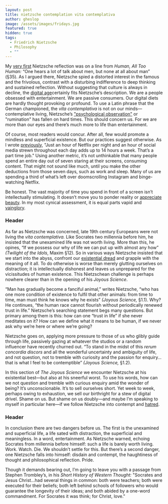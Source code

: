 ```yaml
---
layout: post
title: nietzsche contemplation vita contemplativa
author: gheslop
image: /assets/images/fridays.jpg
featured: true
hidden: true
tags:
  - Friedrich Nietzsche
  - Philosophy
  - ""
---
```

My [very first](https://rekindle.co.za/content/2020-07-03-nietzsche) Nietzsche reflection was on a line from *Human, All Too Human:* “One hears a lot of talk about men, but none at all about man” (§35). As I argued there, Nietzsche spied a distorted interest in the famous and the frivolous, contrast with a disturbing indifference to deep thinking and sustained reflection. Without suggesting that culture is always in decline, the [digital age](https://rekindle.co.za/content/2023-03-17-doodle-our-digital-age-isn-t-the-golden-age)certainly fits Nietzsche’s description. We are a people obsessed with entertainment. We are passive consumers. Our digital diets are hardly thought provoking or profound. To use a Latin phrase that the German championed, the *vita contemplativa* is not on our minds—contemplative living, Nietzsche’s ["psychological observation"](https://rekindle.co.za/content/2025-06-20-no-more-fridays-with-fred) or "rumination" has fallen on hard times. This should concern us. For we are more than our eyes and there’s much more to life than entertainment.

Of course, most readers would concur. After all, few would promote a mindless and superficial existence. But our practices suggest otherwise. As I wrote [previously](https://rekindle.co.za/content/2021-06-02-wendell-berry-consumerism), "Just an hour of Netflix per night and an hour of social media strewn throughout each day adds up to 14 hours a week. That’s a part time job." Using another metric, it’s not unthinkable that many people spend an entire day out of seven staring at their screens, consuming content. That might not sound like much, until you make the other deductions from those seven days, such as work and sleep. Many of us are spending a third of what’s left over doomscrolling Instagram and binge-watching Netflix.

Be honest. The vast majority of time you spend in front of a screen isn’t intellectually stimulating. It doesn’t move you to ponder reality or [appreciate beauty](https://rekindle.co.za/content/2025-08-28-the-goldfinch-social-media-beauty). In my most cynical assessment, it is equal parts vapid and [vainglory](https://rekindle.co.za/content/2021-11-29-tyler-durden-social-media-mental-health).

### Header

As far as Nietzsche was concerned, late 19th century Europeans were not living the *vita contemplativa.* Like Socrates two millennia before him, he insisted that the unexamined life was not worth living. More than this, he opines, “If we possess our why of life we can put up with almost any how” *(Twilight of the Idols*, Maxim §12). So in various ways Nietzsche insisted that we start into the abyss, confront our [existential dread](https://rekindle.co.za/content/2024-04-18-death) and grapple with the meaning of it all. To do otherwise is worse than merely glutting ourselves on distraction; it is intellectually dishonest and leaves us unprepared for the vicissitudes of human existence. This Nietzschean challenge is perhaps nowhere clearer than in the opening of his *Joyous Science*.

“Man has gradually become a fanciful animal,” writes Nietzsche, “who has one more condition of existence to fulfil that other animals: from time to time, man must think he knows why he exists” *(Joyous Science,* §1.1). Why? He continues, “the human race cannot flourish without periodically renewed trust in life.” Nietzsche’s searching statement begs many questions. But primary among them is this: how can one “trust in life” if she never meditates on it? How can we define what it means to be human, if we never ask why we’re here or where we’re going?

Nietzsche goes on, applying more pressure to those of us who glibly guide through life, passively gazing at whatever the studios or a random influencer have recently churned out. “To stand in the midst of this *rerum concordia discors* and all the wonderful uncertainty and ambiguity of life, and not question, not to tremble with curiosity and the passion for enquiry…that is what I feel to be contemptible” *(Joyous Science,* §1.2).

In this section of *The Joyous Science* we encounter Nietzsche at his existential best—but also at his sneerful worst. To use his words, how can we not question and tremble with curious enquiry amid the wonder of being? It’s unconscionable. It’s to sell ourselves short. Yet week to week, perhaps owing to exhaustion, we sell our birthright for a stew of digital drivel. Shame on us. But shame on us doubly—and maybe I’m speaking to myself in particular here—if we follow Nietzsche into contempt and [hatred](https://rekindle.co.za/content/2020-07-31-fridays-with-fred).

### Header

In conclusion there are two dangers before us. The first is the unexamined and superficial life, a life sated with distraction, the superficial and meaningless. In a word, entertainment. As Nietzsche warned, echoing Socrates from millennia before himself: such a life is barely worth living. Work. Watch. Die. We shouldn’t settle for this. But there’s a second danger, one Nietzsche falls into himself: disdain and contempt, the haughtiness of thought and philosophical reflection. Pride.

Though it demands bearing out, I’m going to leave you with a passage from Stephen Trombley’s, in his *Short History of Western Thought:* "Socrates and Jesus Christ…had several things in common: both were teachers; both were executed for their beliefs; both left behind schools of followers who would guarantee the longevity of their ideas; and both abided by a one-word commandment. For Socrates it was think; for Christ, love."